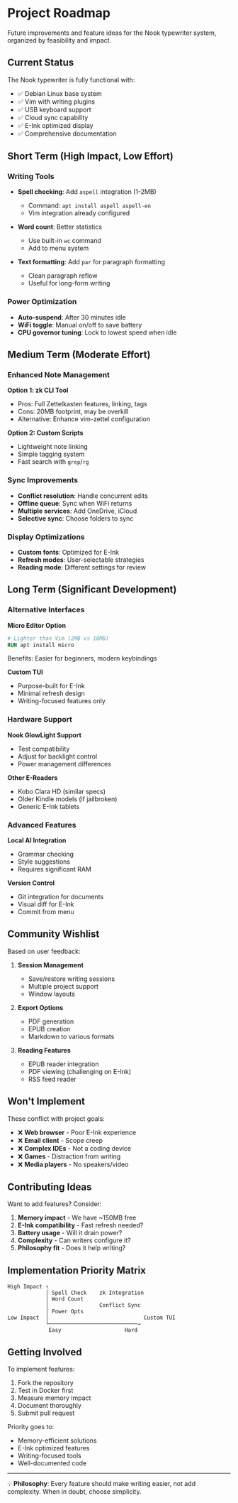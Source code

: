 # Project Roadmap

Future improvements and feature ideas for the Nook typewriter system, organized by feasibility and impact.

## Current Status

The Nook typewriter is fully functional with:
- ✅ Debian Linux base system
- ✅ Vim with writing plugins
- ✅ USB keyboard support
- ✅ Cloud sync capability
- ✅ E-Ink optimized display
- ✅ Comprehensive documentation

## Short Term (High Impact, Low Effort)

### Writing Tools
- **Spell checking**: Add `aspell` integration (1-2MB)
  - Command: `apt install aspell aspell-en`
  - Vim integration already configured
  
- **Word count**: Better statistics
  - Use built-in `wc` command
  - Add to menu system
  
- **Text formatting**: Add `par` for paragraph formatting
  - Clean paragraph reflow
  - Useful for long-form writing

### Power Optimization
- **Auto-suspend**: After 30 minutes idle
- **WiFi toggle**: Manual on/off to save battery
- **CPU governor tuning**: Lock to lowest speed when idle

## Medium Term (Moderate Effort)

### Enhanced Note Management

**Option 1: zk CLI Tool**
- Pros: Full Zettelkasten features, linking, tags
- Cons: 20MB footprint, may be overkill
- Alternative: Enhance vim-zettel configuration

**Option 2: Custom Scripts**
- Lightweight note linking
- Simple tagging system
- Fast search with `grep`/`rg`

### Sync Improvements
- **Conflict resolution**: Handle concurrent edits
- **Offline queue**: Sync when WiFi returns
- **Multiple services**: Add OneDrive, iCloud
- **Selective sync**: Choose folders to sync

### Display Optimizations
- **Custom fonts**: Optimized for E-Ink
- **Refresh modes**: User-selectable strategies
- **Reading mode**: Different settings for review

## Long Term (Significant Development)

### Alternative Interfaces

**Micro Editor Option**
```dockerfile
# Lighter than Vim (2MB vs 10MB)
RUN apt install micro
```
Benefits: Easier for beginners, modern keybindings

**Custom TUI**
- Purpose-built for E-Ink
- Minimal refresh design
- Writing-focused features only

### Hardware Support

**Nook GlowLight Support**
- Test compatibility
- Adjust for backlight control
- Power management differences

**Other E-Readers**
- Kobo Clara HD (similar specs)
- Older Kindle models (if jailbroken)
- Generic E-Ink tablets

### Advanced Features

**Local AI Integration**
- Grammar checking
- Style suggestions
- Requires significant RAM

**Version Control**
- Git integration for documents
- Visual diff for E-Ink
- Commit from menu

## Community Wishlist

Based on user feedback:

1. **Session Management**
   - Save/restore writing sessions
   - Multiple project support
   - Window layouts

2. **Export Options**
   - PDF generation
   - EPUB creation
   - Markdown to various formats

3. **Reading Features**
   - EPUB reader integration
   - PDF viewing (challenging on E-Ink)
   - RSS feed reader

## Won't Implement

These conflict with project goals:

- ❌ **Web browser** - Poor E-Ink experience
- ❌ **Email client** - Scope creep
- ❌ **Complex IDEs** - Not a coding device
- ❌ **Games** - Distraction from writing
- ❌ **Media players** - No speakers/video

## Contributing Ideas

Want to add features? Consider:

1. **Memory impact** - We have ~150MB free
2. **E-Ink compatibility** - Fast refresh needed?
3. **Battery usage** - Will it drain power?
4. **Complexity** - Can writers configure it?
5. **Philosophy fit** - Does it help writing?

## Implementation Priority Matrix

```
High Impact ↑
            │ Spell Check    zk Integration
            │ Word Count     
            │                Conflict Sync
            │ Power Opts     
Low Impact  │                              Custom TUI
            └────────────────────────────→
             Easy                    Hard
```

## Getting Involved

To implement features:

1. Fork the repository
2. Test in Docker first
3. Measure memory impact
4. Document thoroughly
5. Submit pull request

Priority goes to:
- Memory-efficient solutions
- E-Ink optimized features
- Writing-focused tools
- Well-documented code

---

💡 **Philosophy**: Every feature should make writing easier, not add complexity. When in doubt, choose simplicity.